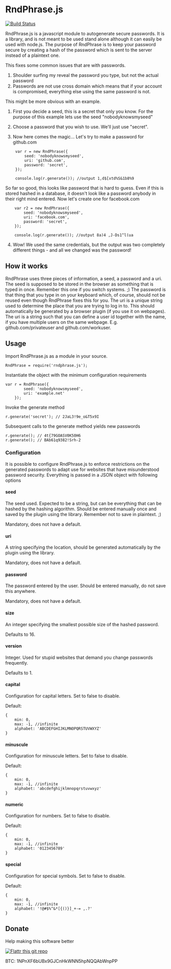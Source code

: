 RndPhrase.js
============
[![Build Status](https://travis-ci.org/RndPhrase/RndPhrase.js.svg?branch=master)](https://travis-ci.org/RndPhrase/RndPhrase.js)

RndPhrase.js is a javascript module to autogenerate secure passwords. It is a library, and is not meant to be used stand alone although it can easily be used with node.js.
The purpose of RndPhrase is to keep your password secure by creating a hash of the password which is sent to the server instead of a plaintext one.

This fixes some common issues that are with passwords.
1. Shoulder surfing my reveal the password you type, but not the actual password
2. Passwords are not use cross domain which means that if your account is compromised, everything else using the same password is not.

This might be more obvious with an example.

1. First you decide a seed, this is a secret that only you know. For the purpose of this example lets use the seed "nobodyknowsmyseed"
2. Choose a password that you wish to use. We'll just use "secret".
3. Now here comes the magic...
   Let's try to make a password for github.com
	    
	    var r = new RndPhrase({
	        seed: 'nobodyknowsmyseed',
	        uri: 'github.com',
	        password: 'secret',
	    });

	  	console.log(r.generate()); //output 1,d$[xtd%S&1b8%9

  So far so good, this looks like password that is hard to guess. Even if this is stored hashed in a database, it doesn't look like a password anybody in their right mind entered.
  Now let's create one for facebook.com

		var r2 = new RndPhrase({
	        seed: 'nobodyknowsmyseed',
	        uri: 'facebook.com',
	        password: 'secret',
	    });

		console.log(r.generate()); //output 8a)4 ,J-Ds1^l(ua

4. Wow! We used the same credentials, but the output was two completely different things - and all we changed was the password!

## How it works
RndPhrase uses three pieces of information, a seed, a password and a uri. The seed is supposed to be stored in the browser as something that is typed in once. Remember this one if you switch systems. ;)
The password is that thing that you type in on your keyboard which, of course, should not be reused even though RndPhrase fixes this for you. The uri is a unique string used to determine the place that you are trying to log in to. This should automatically be generated by a browser plugin (if you use it on webpages). The uri is a string such that you can define a user id together with the name, if you have multiple users on the same webpage. E.g. github.com/privateuser and github.com/workuser.

## Usage
Import RndPhrase.js as a module in your source. 

	RndPhrase = require('rndphrase.js');

Instantiate the object with the minimum configuration requirements
    
    var r = RndPhrase({
    		seed: 'nobodyknowsmyseed',
    		uri: 'example.net'
    	});

Invoke the generate method
	
	r.generate('secret'); // 2JaL3!9e_o&T5x9I

Subsequent calls to the generate method yields new passwords

	r.generate(); // 4t{79GOASV0K50H6
	r.generate(); // BAb61q9382!Srh-2

### Configuration
It is possible to configure RndPhrase.js to enforce restrictions on the generated passwords to adapt use for websites that have misunderstood password security. Everything is passed in a JSON object with following options

#### seed
The seed used. Expected to be a string, but can be everything that can be hashed by the hashing algorithm. Should be entered manually once and saved by the plugin using the library. Remember not to save in plaintext. ;)

Mandatory, does not have a default.

#### uri
A string specifying the location, should be generated automatically by the plugin using the library.

Mandatory, does not have a default.

#### password
The password entered by the user. Should be entered manually, do not save this anywhere.

Mandatory, does not have a default.

#### size
An integer specifying the smallest possible size of the hashed password.

Defaults to 16.

#### version
Integer. Used for stupid websites that demand you change passwords frequently.

Defaults to 1.

#### capital
Configuration for capital letters. Set to false to disable.

Default:

	{
		min: 0,
		max: -1, //infinite
		alphabet: 'ABCDEFGHIJKLMNOPQRSTUVWXYZ'
	}
#### minuscule
Configuration for minuscule letters. Set to false to disable.

Default:

	{
		min: 0,
		max: -1, //infinite
		alphabet: 'abcdefghijklmnopqrstuvwxyz'
	}
#### numeric
Configuration for numbers. Set to false to disable.

Default:

	{
		min: 0,
		max: -1, //infinite
		alphabet: '0123456789'
	}
#### special
Configuration for special symbols. Set to false to disable.

Default:

	{
		min: 0,
		max: -1, //infinite
		alphabet: '!@#$%^&*[{()}]_+-= ,.?'
	}

## Donate
Help making this software better

[![Flattr this git repo](http://api.flattr.com/button/flattr-badge-large.png)](https://flattr.com/submit/auto?user_id=rlindsgaard&url=https://github.com/rndphrase/RndPhrase.js&title=RndPhrase.js&language=&tags=github&category=software)

BTC: 1NPnXF6bUBx9GJCnHkWNN5hpNQQAbWnpPP
